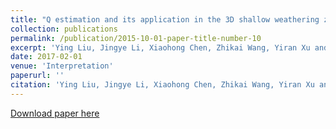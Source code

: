 ```yaml
---
title: "Q estimation and its application in the 3D shallow weathering zone"
collection: publications
permalink: /publication/2015-10-01-paper-title-number-10
excerpt: 'Ying Liu, Jingye Li, Xiaohong Chen, Zhikai Wang, Yiran Xu and Benfeng Wang'
date: 2017-02-01
venue: 'Interpretation'
paperurl: ''
citation: 'Ying Liu, Jingye Li, Xiaohong Chen, Zhikai Wang, Yiran Xu and Benfeng Wang (2019). &quot;Q estimation and its application in the 3D shallow weathering zone&quot; <i>, Interpretation</i>, 5(1), SC29-SC38.'
---
```

[Download paper here](https://library.seg.org/doi/10.1190/INT-2016-0047.1)
